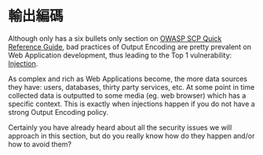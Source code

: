 輸出編碼
===============

Although only has a six bullets only section on [OWASP SCP Quick Reference Guide][1], bad practices of Output Encoding are pretty prevalent on Web Application development, thus leading to the Top 1
vulnerability: [Injection][2].

As complex and rich as Web Applications become, the more data sources they have: users, databases, thirty party services, etc. At some point in time collected data is outputted to some media (eg. web browser) which has a specific context. This is exactly when injections happen if you do not have a strong Output Encoding policy.

Certainly you have already heard about all the security issues we will approach in this section, but do you really know how do they happen and/or how to avoid them?

[1]: https://www.owasp.org/images/0/08/OWASP_SCP_Quick_Reference_Guide_v2.pdf
[2]: https://www.owasp.org/index.php/Top_10_2013-A1-Injection
